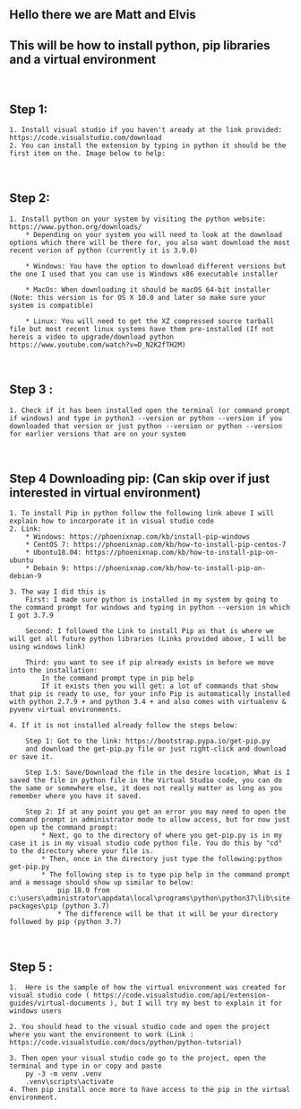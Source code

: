 ## Hello there we are Matt and Elvis

## This will be how to install python, pip libraries and a virtual environment

<br />

## Step 1:
    1. Install visual studio if you haven't aready at the link provided: https://code.visualstudio.com/download
    2. You can install the extension by typing in python it should be the first item on the. Image below to help:

<br />

## Step 2: 
    1. Install python on your system by visiting the python website: https://www.python.org/downloads/
        * Depending on your system you will need to look at the download options which there will be there for, you also want download the most recent verion of python (currently it is 3.9.0)
        
        * Windows: You have the option to download different versions but the one I used that you can use is Windows x86 executable installer

        * MacOs: When downloading it should be macOS 64-bit installer (Note: this version is for OS X 10.0 and later so make sure your system is compatible)

        * Linux: You will need to get the XZ compressed source tarball file but most recent linux systems have them pre-installed (If not hereis a video to upgrade/download python https://www.youtube.com/watch?v=D_N2K2fTH2M)

<br />

## Step 3 :
    1. Check if it has been installed open the terminal (or command prompt if windows) and type in python3 --version or python --version if you downloaded that version or just python --version or python --version for earlier versions that are on your system

<br />

## Step 4 Downloading pip: (Can skip over if just interested in virtual environment)
    1. To install Pip in python follow the following link above I will explain how to incorporate it in visual studio code
    2. Link:
        * Windows: https://phoenixnap.com/kb/install-pip-windows
        * CentOS 7: https://phoenixnap.com/kb/how-to-install-pip-centos-7
        * Ubontu18.04: https://phoenixnap.com/kb/how-to-install-pip-on-ubuntu
        * Debain 9: https://phoenixnap.com/kb/how-to-install-pip-on-debian-9

    3. The way I did this is
        First: I made sure python is installed in my system by going to the command prompt for windows and typing in python --version in which I got 3.7.9

        Second: I followed the Link to install Pip as that is where we will get all future python libraries (Links provided above, I will be using windows link)

        Third: you want to see if pip already exists in before we move into the installation:
            In the command prompt type in pip help
            If it exists then you will get: a lot of commands that show that pip is ready to use, for your info Pip is automatically installed with python 2.7.9 + and python 3.4 + and also comes with virtualenv & pyvenv virtual environments.

    4. If it is not installed already follow the steps below: 

        Step 1: Got to the link: https://bootstrap.pypa.io/get-pip.py
        and download the get-pip.py file or just right-click and download or save it.
        
        Step 1.5: Save/Download the file in the desire location, What is I saved the file in python file in the Virtual Studio code, you can do the same or somewhere else, it does not really matter as long as you remember where you have it saved.

        Step 2: If at any point you get an error you may need to open the command prompt in administrator mode to allow access, but for now just open up the command prompt:
            * Next, go to the directory of where you get-pip.py is in my case it is in my visual studio code python file. You do this by "cd" to the directory where your file is.
            * Then, once in the directory just type the following:python get-pip.py
            * The following step is to type pip help in the command prompt and a message should show up similar to below:
                pip 18.0 from c:\users\administrator\appdata\local\programs\python\python37\lib\site-packages\pip (python 3.7)
                * The difference will be that it will be your directory followed by pip (python 3.7)

<br />

## Step 5 :
    1.  Here is the sample of how the virtual enivronment was created for visual studio code ( https://code.visualstudio.com/api/extension-guides/virtual-documents ), but I will try my best to explain it for windows users

    2. You should head to the visual studio code and open the project where you want the environment to work (Link : https://code.visualstudio.com/docs/python/python-tutorial)

    3. Then open your visual studio code go to the project, open the terminal and type in or copy and paste
        py -3 -m venv .venv
        .venv\scripts\activate
    4. Then pip install once more to have access to the pip in the virtual environment.


